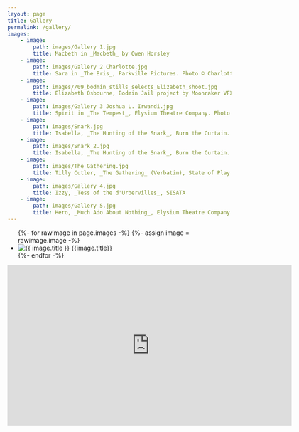```yaml
---
layout: page
title: Gallery
permalink: /gallery/
images:
    - image:
        path: images/Gallery 1.jpg
        title: Macbeth in _Macbeth_ by Owen Horsley
    - image: 
        path: images/Gallery 2 Charlotte.jpg
        title: Sara in _The Bris_, Parkville Pictures. Photo © Charlotte Croft
    - image: 
        path: images//09_bodmin_stills_selects_Elizabeth_shoot.jpg
        title: Elizabeth Osbourne, Bodmin Jail project by Moonraker VFX
    - image: 
        path: images/Gallery 3 Joshua L. Irwandi.jpg
        title: Spirit in _The Tempest_, Elysium Theatre Company. Photo © Joshua L. Irwandi
    - image: 
        path: images/Snark.jpg
        title: Isabella, _The Hunting of the Snark_, Burn the Curtain. Photo © Theo Moye
    - image: 
        path: images/Snark_2.jpg
        title: Isabella, _The Hunting of the Snark_, Burn the Curtain. Photo © Theo Moye
    - image: 
        path: images/The Gathering.jpg
        title: Tilly Cutler, _The Gathering_ (Verbatim), State of Play Arts. Photo © Alastair Nisbet
    - image: 
        path: images/Gallery 4.jpg
        title: Izzy, _Tess of the d'Urbervilles_, SISATA
    - image: 
        path: images/Gallery 5.jpg
        title: Hero, _Much Ado About Nothing_, Elysium Theatre Company. Photo © Joshua L. Irwandi 
---
```


<ul class="gallery">
    {%- for rawimage in page.images -%}
    {%- assign image = rawimage.image -%}
    <li>
        <img src="{{ site.url }}/{{ image.path }}" alt="{{ image.title }}" onclick="overlayImage(this)"/>
        <span>{{image.title}}</span>
    </li>
    {%- endfor -%}
</ul>

<div class="youtube-embed">
    <iframe src="https://player.vimeo.com/video/391805494?" width="640" height="360" frameborder="0" allow="autoplay; fullscreen" allowfullscreen="" id="yui_3_17_2_1_1608744716903_103"></iframe>
</div>

<div class="gallery-overlay">
    <div class="gallery-image-container">
        <a href="javascript:void(0);" class="close-button" onclick="closeOverlay()">
            <span></span>
            <span></span>
            <span></span>
        </a>
        <img id="gallery-image"/>
        <a href="javascript:void(0);" class="prev-button" onclick="galleryPrev()">
            <span></span>
            <span></span>
            <span></span>
        </a>
        <a href="javascript:void(0);" class="next-button" onclick="galleryNext()">
            <span></span>
            <span></span>
            <span></span>
        </a>
    </div>
</div>
